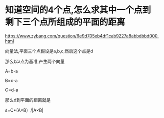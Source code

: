 # 知道空间的4个点,怎么求其中一个点到剩下三个点所组成的平面的距离

https://www.zybang.com/question/6e9d705eb4df1cab9227a8abbdbbd000.html

向量法,平面三个点假设是a,b,c,然后这个点是d

那么以a点为基准,产生两个向量

A=b-a

B=c-a

C=d-a

那么d到平面的距离就是

s=C*(A×B）/|A×B|